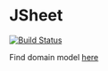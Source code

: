 # JSheet
[![Build Status](https://travis-ci.org/kavinfd/JSheet.svg?branch=master)](https://travis-ci.org/kavinfd/JSheet)

Find domain model [here](https://www.lucidchart.com/invitations/accept/f282279b-b413-45b9-be64-8a5aa4ef4bb9)


